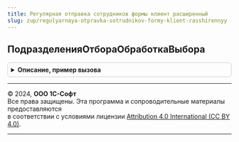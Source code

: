 ```yaml
---
title: Регулярная отправка сотрудников формы клиент расширенный
slug: zup/regulyarnaya-otpravka-sotrudnikov-formy-klient-rasshirennyy
---
```



## ПодразделенияОтбораОбработкаВыбора
<details style="margin: 1em 0; padding: 0.5em; border: 1px solid #ccc; border-radius: 6px;">

<summary style="font-weight: bold; cursor: pointer;">Описание, пример вызова</summary>

```bsl

Процедура ПодразделенияОтбораОбработкаВыбора(Форма, Элемент, ВыбранноеЗначение, СтандартнаяОбработка) Экспорт
```

Пример вызова
```bsl
РегулярнаяОтправкаСотрудниковФормыКлиентРасширенный.ПодразделенияОтбораОбработкаВыбора(Форма, Элемент, ВыбранноеЗначение, СтандартнаяОбработка) 
```
</details>

---

© 2024, **ООО 1С-Софт**  
Все права защищены. Эта программа и сопроводительные материалы предоставляются  
в соответствии с условиями лицензии [Attribution 4.0 International (CC BY 4.0)](https://creativecommons.org/licenses/by/4.0/legalcode).

---
